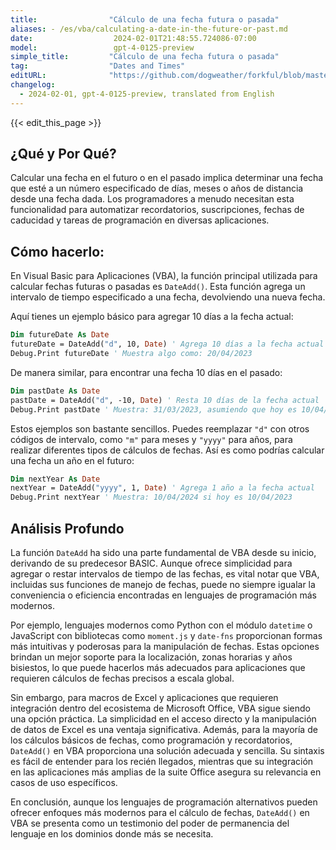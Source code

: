 ```yaml
---
title:                "Cálculo de una fecha futura o pasada"
aliases: - /es/vba/calculating-a-date-in-the-future-or-past.md
date:                  2024-02-01T21:48:55.724086-07:00
model:                 gpt-4-0125-preview
simple_title:         "Cálculo de una fecha futura o pasada"
tag:                  "Dates and Times"
editURL:              "https://github.com/dogweather/forkful/blob/master/content/es/vba/calculating-a-date-in-the-future-or-past.md"
changelog:
  - 2024-02-01, gpt-4-0125-preview, translated from English
---
```


{{< edit_this_page >}}

## ¿Qué y Por Qué?
Calcular una fecha en el futuro o en el pasado implica determinar una fecha que esté a un número especificado de días, meses o años de distancia desde una fecha dada. Los programadores a menudo necesitan esta funcionalidad para automatizar recordatorios, suscripciones, fechas de caducidad y tareas de programación en diversas aplicaciones.

## Cómo hacerlo:
En Visual Basic para Aplicaciones (VBA), la función principal utilizada para calcular fechas futuras o pasadas es `DateAdd()`. Esta función agrega un intervalo de tiempo especificado a una fecha, devolviendo una nueva fecha.

Aquí tienes un ejemplo básico para agregar 10 días a la fecha actual:

```vb
Dim futureDate As Date
futureDate = DateAdd("d", 10, Date) ' Agrega 10 días a la fecha actual
Debug.Print futureDate ' Muestra algo como: 20/04/2023
```

De manera similar, para encontrar una fecha 10 días en el pasado:

```vb
Dim pastDate As Date
pastDate = DateAdd("d", -10, Date) ' Resta 10 días de la fecha actual
Debug.Print pastDate ' Muestra: 31/03/2023, asumiendo que hoy es 10/04/2023
```

Estos ejemplos son bastante sencillos. Puedes reemplazar `"d"` con otros códigos de intervalo, como `"m"` para meses y `"yyyy"` para años, para realizar diferentes tipos de cálculos de fechas. Así es como podrías calcular una fecha un año en el futuro:

```vb
Dim nextYear As Date
nextYear = DateAdd("yyyy", 1, Date) ' Agrega 1 año a la fecha actual
Debug.Print nextYear ' Muestra: 10/04/2024 si hoy es 10/04/2023
```

## Análisis Profundo
La función `DateAdd` ha sido una parte fundamental de VBA desde su inicio, derivando de su predecesor BASIC. Aunque ofrece simplicidad para agregar o restar intervalos de tiempo de las fechas, es vital notar que VBA, incluidas sus funciones de manejo de fechas, puede no siempre igualar la conveniencia o eficiencia encontradas en lenguajes de programación más modernos.

Por ejemplo, lenguajes modernos como Python con el módulo `datetime` o JavaScript con bibliotecas como `moment.js` y `date-fns` proporcionan formas más intuitivas y poderosas para la manipulación de fechas. Estas opciones brindan un mejor soporte para la localización, zonas horarias y años bisiestos, lo que puede hacerlos más adecuados para aplicaciones que requieren cálculos de fechas precisos a escala global.

Sin embargo, para macros de Excel y aplicaciones que requieren integración dentro del ecosistema de Microsoft Office, VBA sigue siendo una opción práctica. La simplicidad en el acceso directo y la manipulación de datos de Excel es una ventaja significativa. Además, para la mayoría de los cálculos básicos de fechas, como programación y recordatorios, `DateAdd()` en VBA proporciona una solución adecuada y sencilla. Su sintaxis es fácil de entender para los recién llegados, mientras que su integración en las aplicaciones más amplias de la suite Office asegura su relevancia en casos de uso específicos.

En conclusión, aunque los lenguajes de programación alternativos pueden ofrecer enfoques más modernos para el cálculo de fechas, `DateAdd()` en VBA se presenta como un testimonio del poder de permanencia del lenguaje en los dominios donde más se necesita.
